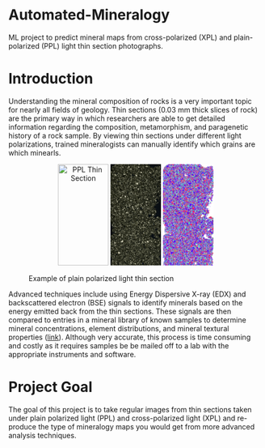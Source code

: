 # Automated-Mineralogy
ML project to predict mineral maps from cross-polarized (XPL) and plain-polarized (PPL) light thin section photographs.

# Introduction
Understanding the mineral composition of rocks is a very important topic for nearly all fields of geology. Thin sections (0.03 mm thick slices of rock) are the primary way in which researchers are able to get detailed information regarding the composition, metamorphism, and paragenetic history of a rock sample. By viewing thin sections under different light polarizations, trained mineralogists can manually identify which grains are which minearls. 

<figure>
  <p align="center">
    <img src='/Images/ppltest.jpg' width="100" height="200" title="PPL Thin Section">
    <img src='/Images/xpltest.png' width="100" height="200">
    <img src='/Images/labels.png' width="100" height="200">
  <figcaption>Example of plain polarized light thin section</figcaption> </p>
</figure>

Advanced techniques include using Energy Dispersive X-ray (EDX) and backscattered electron (BSE) signals to identify minerals based on the energy emitted back from the thin sections. These signals are then compared to entries in a mineral library of known samples to determine mineral concentrations, element distributions, and mineral textural properties ([link](https://www.sgs.com/en/campaigns/tima-x-automated-mineralogy-system#:~:text=How%20It%20Works,entries%20in%20a%20mineral%20library.)). Although very accurate, this process is time consuming and costly as it requires samples be be mailed off to a lab with the appropriate instruments and software.

# Project Goal
The goal of this project is to take regular images from thin sections taken under plain polarized light (PPL) and cross-polarized light (XPL) and re-produce the type of mineralogy maps you would get from more advanced analysis techniques.
